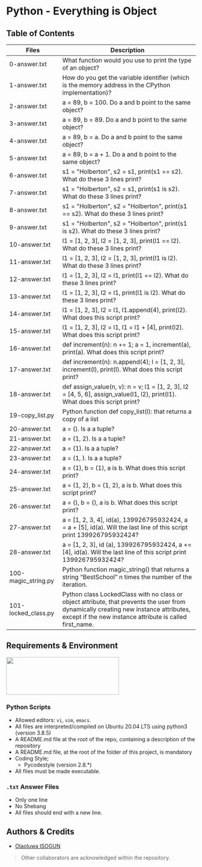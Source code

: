 # Python - Everything is Object

## Table of Contents
| Files | Description |
| --- | --- |
|0-answer.txt	| What function would you use to print the type of an object? |
| 1-answer.txt	| How do you get the variable identifier (which is the memory address in the CPython implementation)? |
| 2-answer.txt	| a = 89, b = 100. Do a and b point to the same object? |
| 3-answer.txt	| a = 89, b = 89. Do a and b point to the same object? |
| 4-answer.txt	| a = 89, b = a. Do a and b point to the same object? |
| 5-answer.txt	| a = 89, b = a + 1. Do a and b point to the same object? |
| 6-answer.txt |	s1 = "Holberton", s2 = s1, print(s1 == s2). What do these 3 lines print? |
| 7-answer.txt |	s1 = "Holberton", s2 = s1, print(s1 is s2). What do these 3 lines print? |
| 8-answer.txt	| s1 = "Holberton", s2 = "Holberton", print(s1 == s2). What do these 3 lines print? |
| 9-answer.txt	| s1 = "Holberton", s2 = "Holberton", print(s1 is s2). What do these 3 lines print? |
| 10-answer.txt	| l1 = [1, 2, 3], l2 = [1, 2, 3], print(l1 == l2). What do these 3 lines print? |
| 11-answer.txt	| l1 = [1, 2, 3], l2 = [1, 2, 3], print(l1 is l2). What do these 3 lines print? |
| 12-answer.txt	| l1 = [1, 2, 3], l2 = l1, print(l1 == l2). What do these 3 lines print? |
| 13-answer.txt| 	l1 = [1, 2, 3], l2 = l1, print(l1 is l2). What do these 3 lines print? |
| 14-answer.txt	| l1 = [1, 2, 3], l2 = l1, l1.append(4), print(l2). What does this script print? |
| 15-answer.txt	| l1 = [1, 2, 3], l2 = l1, l1 = l1 + [4], print(l2). What does this script print? |
| 16-answer.txt	| def increment(n): n += 1; a = 1, increment(a), print(a). What does this script print? |
| 17-answer.txt	| def increment(n): n.append(4); l = [1, 2, 3], increment(l), print(l). What does this script print? |
| 18-answer.txt	| def assign_value(n, v): n = v; l1 = [1, 2, 3], l2 = [4, 5, 6], assign_value(l1, l2), print(l1). What does this script print? |
| 19-copy_list.py	| Python function def copy_list(l): that returns a copy of a list
| 20-answer.txt	| a = (). Is a a tuple? |
| 21-answer.txt	| a = (1, 2). Is a a tuple? |
| 22-answer.txt	| a = (1). Is a a tuple? |
| 23-answer.txt	| a = (1, ). Is a a tuple? |
| 24-answer.txt	| a = (1), b = (1), a is b. What does this script print? |
| 25-answer.txt	| a = (1, 2), b = (1, 2), a is b. What does this script print? |
| 26-answer.txt	| a = (), b = (), a is b. What does this script print? |
| 27-answer.txt	| a = [1, 2, 3, 4], id(a), 139926795932424, a = a + [5], id(a). Will the last line of this script print 139926795932424? |
| 28-answer.txt	| a = [1, 2, 3], id (a), 139926795932424, a += [4], id(a). Will the last line of this script print 139926795932424? |
| 100-magic_string.py	| Python function magic_string() that returns a string “BestSchool” n times the number of the iteration. |
| 101-locked_class.py	| Python class LockedClass with no class or object attribute, that prevents the user from dynamically creating new instance attributes, except if the new instance attribute is called first_name. |


## Requirements & Environment
<img src="https://alx-apply.hbtn.io/brand_alx/share_image_2019.jpg" width="300" height="100" />

### Python Scripts
- Allowed editors: `vi`, `vim`, `emacs`.
- All files are interpreted/compiled on Ubuntu 20.04 LTS using python3 (version 3.8.5)
- A README.md file at the root of the repo, containing a description of the repository
- A README.md file, at the root of the folder of this project, is mandatory
- Coding Style;
  - Pycodestyle (version 2.8.*)
- All files must be made executable.

### `.txt` Answer Files
- Only one line
- No Shebang
- All files should end with a new line.


## Authors & Credits
- [Olaoluwa ISOGUN](https://@github.com/OlaoluwaISOGUN)
> Other collaborators are acknowledged within the repository.
